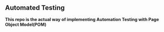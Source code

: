 ## Automated Testing

**This repo is the actual way of implementing Automation Testing with Page Object Model(POM)**
